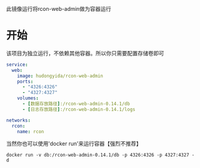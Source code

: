 此镜像运行将rcon-web-admin做为容器运行

# 开始
该项目为独立运行，不依赖其他容器。所以你只需要配置存储卷即可
```yaml
service: 
  web: 
    image: hudongyida/rcon-web-admin
    ports: 
      - "4326:4326"
      - "4327:4327"
    volumes:
      - [数据存放路径]:/rcon-web-admin-0.14.1/db
      - [日志存放路径]:/rcon-web-admin-0.14.1/logs

networks:
  rcon:
    name: rcon
```
当然你也可以使用'docker run'来运行容器【强烈不推荐】
```
docker run -v db:/rcon-web-admin-0.14.1/db -p 4326:4326 -p 4327:4327 -d
```
